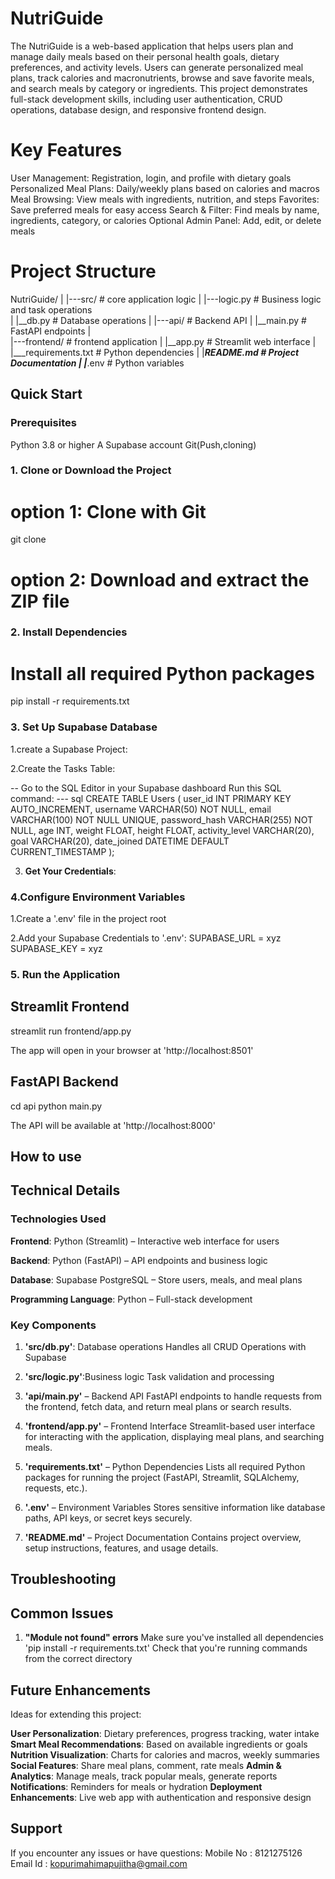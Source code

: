 # NutriGuide
The NutriGuide is a web-based application that helps users plan and manage daily meals based on their personal health goals, dietary preferences, and activity levels. Users can generate personalized meal plans, track calories and macronutrients, browse and save favorite meals, and search meals by category or ingredients. This project demonstrates full-stack development skills, including user authentication, CRUD operations, database design, and responsive frontend design.

# Key Features
User Management: Registration, login, and profile with dietary goals
Personalized Meal Plans: Daily/weekly plans based on calories and macros
Meal Browsing: View meals with ingredients, nutrition, and steps
Favorites: Save preferred meals for easy access
Search & Filter: Find meals by name, ingredients, category, or calories
Optional Admin Panel: Add, edit, or delete meals

# Project Structure
 
NutriGuide/
|
|---src/             # core application logic
|   |---logic.py     # Business logic and task
operations           
|   |__db.py         # Database operations
|
|---api/             # Backend API
|   |__main.py       # FastAPI endpoints
|            
|---frontend/        # frontend application
|   |__app.py        # Streamlit web interface
|
|___requirements.txt  # Python dependencies
|
|___README.md       # Project Documentation
|
|___.env            # Python variables


## Quick Start

### Prerequisites

  Python 3.8 or higher
  A Supabase account
  Git(Push,cloning)

### 1. Clone or Download the Project 
# option 1: Clone with Git
git clone <repository-url>

# option 2: Download and extract the ZIP file

### 2. Install Dependencies

# Install all required Python packages
pip install -r requirements.txt

### 3. Set Up Supabase Database

1.create a Supabase Project:

2.Create the Tasks Table:

-- Go to the SQL Editor in your Supabase dashboard
  Run this SQL command:
--- sql
CREATE TABLE Users (
    user_id INT PRIMARY KEY AUTO_INCREMENT,
    username VARCHAR(50) NOT NULL,
    email VARCHAR(100) NOT NULL UNIQUE,
    password_hash VARCHAR(255) NOT NULL,
    age INT,
    weight FLOAT,
    height FLOAT,
    activity_level VARCHAR(20),
    goal VARCHAR(20),
    date_joined DATETIME DEFAULT CURRENT_TIMESTAMP
);

 
3. **Get Your Credentials**:

### 4.Configure Environment Variables

1.Create a '.env' file in the project root

2.Add your Supabase Credentials to '.env':
SUPABASE_URL = xyz
SUPABASE_KEY = xyz

### 5. Run the Application

## Streamlit Frontend
streamlit run frontend/app.py

The app will open in your browser at 'http://localhost:8501'

## FastAPI Backend

cd api
python main.py

The API will be available at 'http://localhost:8000'

## How to use

## Technical Details

### Technologies Used
  **Frontend**: Python (Streamlit) – Interactive web interface for users

  **Backend**: Python (FastAPI) – API endpoints and business logic

  **Database**: Supabase PostgreSQL – Store users, meals, and meal plans

  **Programming Language**: Python – Full-stack development

### Key Components

1. **'src/db.py'**: Database operations
   Handles all CRUD Operations with Supabase

2. **'src/logic.py'**:Business logic Task validation and processing

3. **'api/main.py'** – Backend API
FastAPI endpoints to handle requests from the frontend, fetch data, and return meal plans or search results.

4. **'frontend/app.py'** – Frontend Interface
Streamlit-based user interface for interacting with the application, displaying meal plans, and searching meals.

5. **'requirements.txt'** – Python Dependencies
Lists all required Python packages for running the project (FastAPI, Streamlit, SQLAlchemy, requests, etc.).

6. **'.env'** – Environment Variables
Stores sensitive information like database paths, API keys, or secret keys securely.

7. **'README.md'** – Project Documentation
Contains project overview, setup instructions, features, and usage details.

## Troubleshooting

## Common Issues

1. **"Module not found" errors**
   Make sure you've installed all dependencies 'pip install -r
   requirements.txt'
   Check that you're running commands from the correct directory

## Future Enhancements
  Ideas for extending this project:

  **User Personalization**: Dietary preferences, progress tracking, water intake
  **Smart Meal Recommendations**: Based on available ingredients or goals
  **Nutrition Visualization**: Charts for calories and macros, weekly summaries
  **Social Features**: Share meal plans, comment, rate meals
  **Admin & Analytics**: Manage meals, track popular meals, generate reports
  **Notifications**: Reminders for meals or hydration
  **Deployment Enhancements**: Live web app with authentication and responsive design

## Support

If you encounter any issues or have questions:
Mobile No : 8121275126
Email Id : kopurimahimapujitha@gmail.com